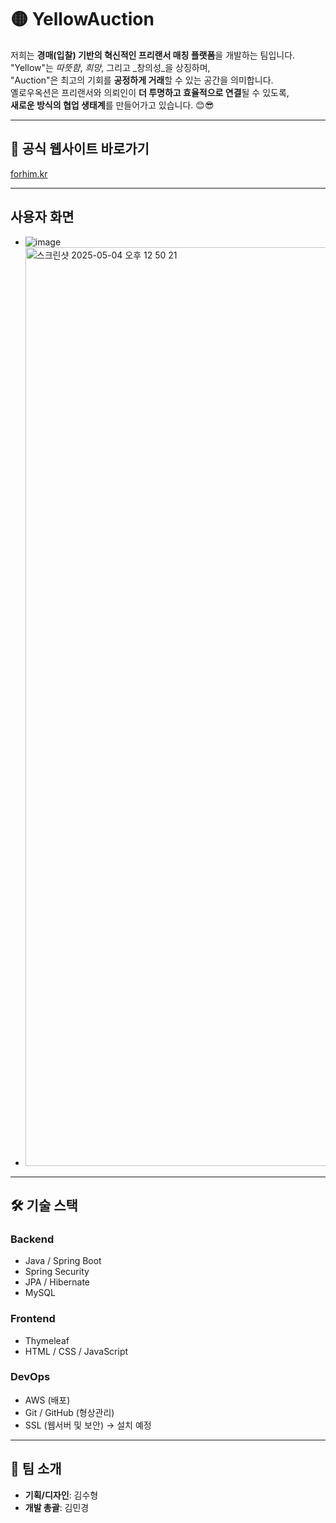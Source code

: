 # 🟡 YellowAuction

저희는 **경매(입찰) 기반의 혁신적인 프리랜서 매칭 플랫폼**을 개발하는 팀입니다.  
"Yellow"는 _따뜻함_, _희망_, 그리고 _창의성_을 상징하며,  
"Auction"은 최고의 기회를 **공정하게 거래**할 수 있는 공간을 의미합니다.  
옐로우옥션은 프리랜서와 의뢰인이 **더 투명하고 효율적으로 연결**될 수 있도록,  
**새로운 방식의 협업 생태계**를 만들어가고 있습니다. 😊😎


---

## 🔗 공식 웹사이트 바로가기
[forhim.kr](#) <!-- 실제 링크로 교체하세요 -->

---
## 사용자 화면
- ![image](https://github.com/user-attachments/assets/5e25ac2b-9f35-4cd6-87cb-9c5c207dfdd0)
- <img width="1470" alt="스크린샷 2025-05-04 오후 12 50 21" src="https://github.com/user-attachments/assets/8a412ea7-ab6e-4927-842e-abaa5d1ab2d3" />

---

## 🛠️ 기술 스택

### Backend
- Java / Spring Boot  
- Spring Security  
- JPA / Hibernate  
- MySQL

### Frontend
- Thymeleaf  
- HTML / CSS / JavaScript

### DevOps
- AWS (배포)  
- Git / GitHub (형상관리)  
- SSL (웹서버 및 보안) → 설치 예정

---

## 🙋 팀 소개
- **기획/디자인**: 김수형  
- **개발 총괄**: 김민경
